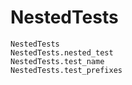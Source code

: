 # NestedTests

```@docs
NestedTests
NestedTests.nested_test
NestedTests.test_name
NestedTests.test_prefixes
```

